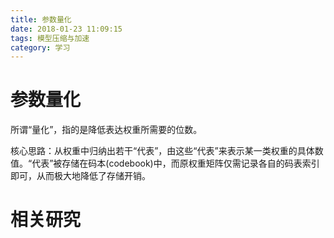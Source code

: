 ```yaml
---
title: 参数量化
date: 2018-01-23 11:09:15
tags: 模型压缩与加速
category: 学习
---
```

# 参数量化
所谓“量化”，指的是降低表达权重所需要的位数。
<!-- more -->
核心思路：从权重中归纳出若干“代表”，由这些“代表”来表示某一类权重的具体数值。“代表”被存储在码本(codebook)中，而原权重矩阵仅需记录各自的码表索引即可，从而极大地降低了存储开销。

# 相关研究